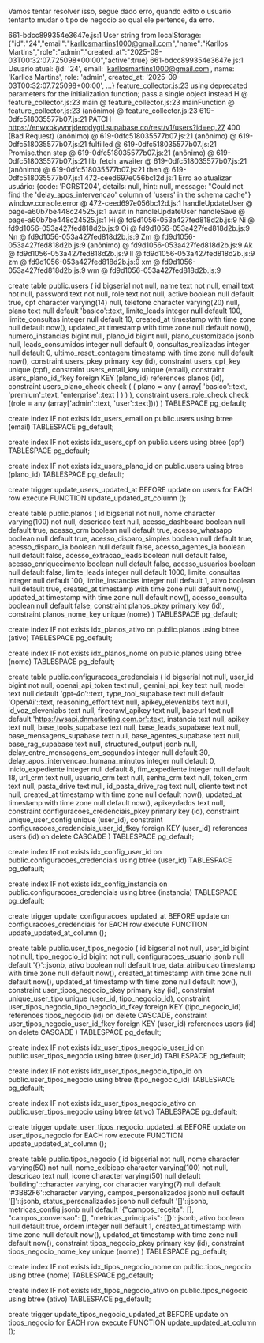 Vamos tentar resolver isso, segue dado erro, quando edito o usuário tentanto mudar o tipo de negocio ao qual ele pertence, da erro. 

661-bdcc899354e3647e.js:1 User string from localStorage: {"id":"24","email":"karllosmartins1000@gmail.com","name":"Karllos Martins","role":"admin","created_at":"2025-09-03T00:32:07.725098+00:00","active":true}
661-bdcc899354e3647e.js:1 Usuario atual: {id: '24', email: 'karllosmartins1000@gmail.com', name: 'Karllos Martins', role: 'admin', created_at: '2025-09-03T00:32:07.725098+00:00', …}
feature_collector.js:23 using deprecated parameters for the initialization function; pass a single object instead
H @ feature_collector.js:23
main @ feature_collector.js:23
mainFunction @ feature_collector.js:23
(anônimo) @ feature_collector.js:23
619-0dfc518035577b07.js:21  PATCH https://enwxbkyvnrjderqdygtl.supabase.co/rest/v1/users?id=eq.27 400 (Bad Request)
(anônimo) @ 619-0dfc518035577b07.js:21
(anônimo) @ 619-0dfc518035577b07.js:21
fulfilled @ 619-0dfc518035577b07.js:21
Promise.then
step @ 619-0dfc518035577b07.js:21
(anônimo) @ 619-0dfc518035577b07.js:21
lib_fetch_awaiter @ 619-0dfc518035577b07.js:21
(anônimo) @ 619-0dfc518035577b07.js:21
then @ 619-0dfc518035577b07.js:1
472-ceed697e056bc12d.js:1 Erro ao atualizar usuário: {code: 'PGRST204', details: null, hint: null, message: "Could not find the 'delay_apos_intervencao' column of 'users' in the schema cache"}
window.console.error @ 472-ceed697e056bc12d.js:1
handleUpdateUser @ page-a60b7be448c24525.js:1
await in handleUpdateUser
handleSave @ page-a60b7be448c24525.js:1
Hi @ fd9d1056-053a427fed818d2b.js:9
Ni @ fd9d1056-053a427fed818d2b.js:9
Oi @ fd9d1056-053a427fed818d2b.js:9
Nn @ fd9d1056-053a427fed818d2b.js:9
Zm @ fd9d1056-053a427fed818d2b.js:9
(anônimo) @ fd9d1056-053a427fed818d2b.js:9
Ak @ fd9d1056-053a427fed818d2b.js:9
ll @ fd9d1056-053a427fed818d2b.js:9
zm @ fd9d1056-053a427fed818d2b.js:9
xm @ fd9d1056-053a427fed818d2b.js:9
wm @ fd9d1056-053a427fed818d2b.js:9


create table public.users (
  id bigserial not null,
  name text not null,
  email text not null,
  password text not null,
  role text not null,
  active boolean null default true,
  cpf character varying(14) null,
  telefone character varying(20) null,
  plano text null default 'basico'::text,
  limite_leads integer null default 100,
  limite_consultas integer null default 10,
  created_at timestamp with time zone null default now(),
  updated_at timestamp with time zone null default now(),
  numero_instancias bigint null,
  plano_id bigint null,
  plano_customizado jsonb null,
  leads_consumidos integer null default 0,
  consultas_realizadas integer null default 0,
  ultimo_reset_contagem timestamp with time zone null default now(),
  constraint users_pkey primary key (id),
  constraint users_cpf_key unique (cpf),
  constraint users_email_key unique (email),
  constraint users_plano_id_fkey foreign KEY (plano_id) references planos (id),
  constraint users_plano_check check (
    (
      plano = any (
        array[
          'basico'::text,
          'premium'::text,
          'enterprise'::text
        ]
      )
    )
  ),
  constraint users_role_check check ((role = any (array['admin'::text, 'user'::text])))
) TABLESPACE pg_default;

create index IF not exists idx_users_email on public.users using btree (email) TABLESPACE pg_default;

create index IF not exists idx_users_cpf on public.users using btree (cpf) TABLESPACE pg_default;

create index IF not exists idx_users_plano_id on public.users using btree (plano_id) TABLESPACE pg_default;

create trigger update_users_updated_at BEFORE
update on users for EACH row
execute FUNCTION update_updated_at_column ();

create table public.planos (
  id bigserial not null,
  nome character varying(100) not null,
  descricao text null,
  acesso_dashboard boolean null default true,
  acesso_crm boolean null default true,
  acesso_whatsapp boolean null default true,
  acesso_disparo_simples boolean null default true,
  acesso_disparo_ia boolean null default false,
  acesso_agentes_ia boolean null default false,
  acesso_extracao_leads boolean null default false,
  acesso_enriquecimento boolean null default false,
  acesso_usuarios boolean null default false,
  limite_leads integer null default 1000,
  limite_consultas integer null default 100,
  limite_instancias integer null default 1,
  ativo boolean null default true,
  created_at timestamp with time zone null default now(),
  updated_at timestamp with time zone null default now(),
  acesso_consulta boolean null default false,
  constraint planos_pkey primary key (id),
  constraint planos_nome_key unique (nome)
) TABLESPACE pg_default;

create index IF not exists idx_planos_ativo on public.planos using btree (ativo) TABLESPACE pg_default;

create index IF not exists idx_planos_nome on public.planos using btree (nome) TABLESPACE pg_default;

create table public.configuracoes_credenciais (
  id bigserial not null,
  user_id bigint not null,
  openai_api_token text null,
  gemini_api_key text null,
  model text null default 'gpt-4o'::text,
  type_tool_supabase text null default 'OpenAi'::text,
  reasoning_effort text null,
  apikey_elevenlabs text null,
  id_voz_elevenlabs text null,
  firecrawl_apikey text null,
  baseurl text null default 'https://wsapi.dnmarketing.com.br'::text,
  instancia text null,
  apikey text null,
  base_tools_supabase text null,
  base_leads_supabase text null,
  base_mensagens_supabase text null,
  base_agentes_supabase text null,
  base_rag_supabase text null,
  structured_output jsonb null,
  delay_entre_mensagens_em_segundos integer null default 30,
  delay_apos_intervencao_humana_minutos integer null default 0,
  inicio_expediente integer null default 8,
  fim_expediente integer null default 18,
  url_crm text null,
  usuario_crm text null,
  senha_crm text null,
  token_crm text null,
  pasta_drive text null,
  id_pasta_drive_rag text null,
  cliente text not null,
  created_at timestamp with time zone null default now(),
  updated_at timestamp with time zone null default now(),
  apikeydados text null,
  constraint configuracoes_credenciais_pkey primary key (id),
  constraint unique_user_config unique (user_id),
  constraint configuracoes_credenciais_user_id_fkey foreign KEY (user_id) references users (id) on delete CASCADE
) TABLESPACE pg_default;

create index IF not exists idx_config_user_id on public.configuracoes_credenciais using btree (user_id) TABLESPACE pg_default;

create index IF not exists idx_config_instancia on public.configuracoes_credenciais using btree (instancia) TABLESPACE pg_default;

create trigger update_configuracoes_updated_at BEFORE
update on configuracoes_credenciais for EACH row
execute FUNCTION update_updated_at_column ();

create table public.user_tipos_negocio (
  id bigserial not null,
  user_id bigint not null,
  tipo_negocio_id bigint not null,
  configuracoes_usuario jsonb null default '{}'::jsonb,
  ativo boolean null default true,
  data_atribuicao timestamp with time zone null default now(),
  created_at timestamp with time zone null default now(),
  updated_at timestamp with time zone null default now(),
  constraint user_tipos_negocio_pkey primary key (id),
  constraint unique_user_tipo unique (user_id, tipo_negocio_id),
  constraint user_tipos_negocio_tipo_negocio_id_fkey foreign KEY (tipo_negocio_id) references tipos_negocio (id) on delete CASCADE,
  constraint user_tipos_negocio_user_id_fkey foreign KEY (user_id) references users (id) on delete CASCADE
) TABLESPACE pg_default;

create index IF not exists idx_user_tipos_negocio_user_id on public.user_tipos_negocio using btree (user_id) TABLESPACE pg_default;

create index IF not exists idx_user_tipos_negocio_tipo_id on public.user_tipos_negocio using btree (tipo_negocio_id) TABLESPACE pg_default;

create index IF not exists idx_user_tipos_negocio_ativo on public.user_tipos_negocio using btree (ativo) TABLESPACE pg_default;

create trigger update_user_tipos_negocio_updated_at BEFORE
update on user_tipos_negocio for EACH row
execute FUNCTION update_updated_at_column ();

create table public.tipos_negocio (
  id bigserial not null,
  nome character varying(50) not null,
  nome_exibicao character varying(100) not null,
  descricao text null,
  icone character varying(50) null default 'building'::character varying,
  cor character varying(7) null default '#3B82F6'::character varying,
  campos_personalizados jsonb null default '[]'::jsonb,
  status_personalizados jsonb null default '[]'::jsonb,
  metricas_config jsonb null default '{"campos_receita": [], "campos_conversao": [], "metricas_principais": []}'::jsonb,
  ativo boolean null default true,
  ordem integer null default 1,
  created_at timestamp with time zone null default now(),
  updated_at timestamp with time zone null default now(),
  constraint tipos_negocio_pkey primary key (id),
  constraint tipos_negocio_nome_key unique (nome)
) TABLESPACE pg_default;

create index IF not exists idx_tipos_negocio_nome on public.tipos_negocio using btree (nome) TABLESPACE pg_default;

create index IF not exists idx_tipos_negocio_ativo on public.tipos_negocio using btree (ativo) TABLESPACE pg_default;

create trigger update_tipos_negocio_updated_at BEFORE
update on tipos_negocio for EACH row
execute FUNCTION update_updated_at_column ();